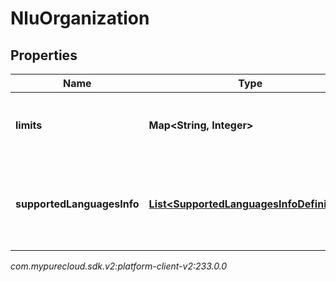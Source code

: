 # NluOrganization


## Properties

| Name | Type | Description | Notes |
| ------------ | ------------- | ------------- | ------------- |
| **limits** | **Map&lt;String, Integer&gt;** | The NLU limits defined for this Organization |  [optional] |
| **supportedLanguagesInfo** | [**List&lt;SupportedLanguagesInfoDefinition&gt;**](SupportedLanguagesInfoDefinition) | The list of Supported features for each languages for this Organization |  [optional] |




_com.mypurecloud.sdk.v2:platform-client-v2:233.0.0_
